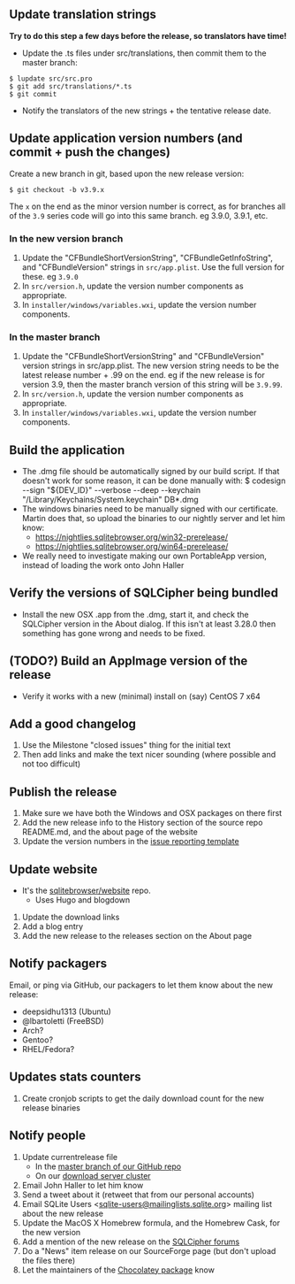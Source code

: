 ## Update translation strings

**Try to do this step a few days before the release, so translators have time!**

* Update the .ts files under src/translations, then commit them to the master branch:

```
$ lupdate src/src.pro
$ git add src/translations/*.ts
$ git commit
```

* Notify the translators of the new strings + the tentative release date.


## Update application version numbers (and commit + push the changes)

Create a new branch in git, based upon the new release version:

    $ git checkout -b v3.9.x

The `x` on the end as the minor version number is correct, as for branches
all of the `3.9` series code will go into this same branch.  eg 3.9.0, 3.9.1, etc.

### In the new version branch

1. Update the "CFBundleShortVersionString", "CFBundleGetInfoString", and "CFBundleVersion" strings in `src/app.plist`.  Use the full version for these.  eg `3.9.0`
2. In `src/version.h`, update the version number components as appropriate.
3. In `installer/windows/variables.wxi`, update the version number components.

### In the master branch

1. Update the "CFBundleShortVersionString" and "CFBundleVersion" version strings in src/app.plist.  The new version string needs to be the latest release number + .99 on the end.  eg if the new release is for version 3.9, then the master branch version of this string will be `3.9.99`.
2. In `src/version.h`, update the version number components as appropriate.
3. In `installer/windows/variables.wxi`, update the version number components.

## Build the application

* The .dmg file should be automatically signed by our build script.  If that doesn't work for some reason, it can be done manually with:
    $ codesign --sign "${DEV_ID}" --verbose --deep --keychain "/Library/Keychains/System.keychain" DB*.dmg
* The windows binaries need to be manually signed with our certificate.  Martin does that, so upload the binaries to our nightly server and let him know:
  * https://nightlies.sqlitebrowser.org/win32-prerelease/
  * https://nightlies.sqlitebrowser.org/win64-prerelease/
* We really need to investigate making our own PortableApp version, instead of loading the work onto John Haller

## Verify the versions of SQLCipher being bundled

* Install the new OSX .app from the .dmg, start it, and check the SQLCipher version in the About dialog.  If this isn't at least 3.28.0 then something has gone wrong and needs to be fixed.

## (TODO?) Build an AppImage version of the release

* Verify it works with a new (minimal) install on (say) CentOS 7 x64

## Add a good changelog

1. Use the Milestone "closed issues" thing for the initial text
2. Then add links and make the text nicer sounding (where possible and not too difficult)

## Publish the release

1. Make sure we have both the Windows and OSX packages on there first
2. Add the new release info to the History section of the source repo README.md, and the about page of the website
3. Update the version numbers in the [issue reporting template](https://github.com/sqlitebrowser/sqlitebrowser/blob/master/.github/ISSUE_TEMPLATE.md)

## Update website

* It's the [sqlitebrowser/website](https://github.com/sqlitebrowser/website/) repo.
  * Uses Hugo and blogdown
1. Update the download links
2. Add a blog entry
3. Add the new release to the releases section on the About page

## Notify packagers

Email, or ping via GitHub, our packagers to let them know about the new release:

* deepsidhu1313 (Ubuntu)
* @lbartoletti (FreeBSD)
* Arch?
* Gentoo?
* RHEL/Fedora?

## Updates stats counters

1. Create cronjob scripts to get the daily download count for the new release binaries

## Notify people

1. Update currentrelease file
   * In the [master branch of our GitHub repo](https://github.com/sqlitebrowser/sqlitebrowser/blob/master/currentrelease)
   * On our [download server cluster](https://github.com/sqlitebrowser/db4s_cluster_downloader/blob/cef5ae7ffa65c1be448a55a619ff5df7a569c72f/main.go#L364)
2. Email John Haller to let him know
3. Send a tweet about it (retweet that from our personal accounts)
4. Email SQLite Users &lt;sqlite-users@mailinglists.sqlite.org&gt; mailing list about the new release
5. Update the MacOS X Homebrew formula, and the Homebrew Cask, for the new version
6. Add a mention of the new release on the [SQLCipher forums](https://discuss.zetetic.net/c/sqlcipher)
7. Do a "News" item release on our SourceForge page (but don't upload the files there)
8. Let the maintainers of the [Chocolatey package](https://chocolatey.org/packages/sqlitebrowser/ContactOwners) know